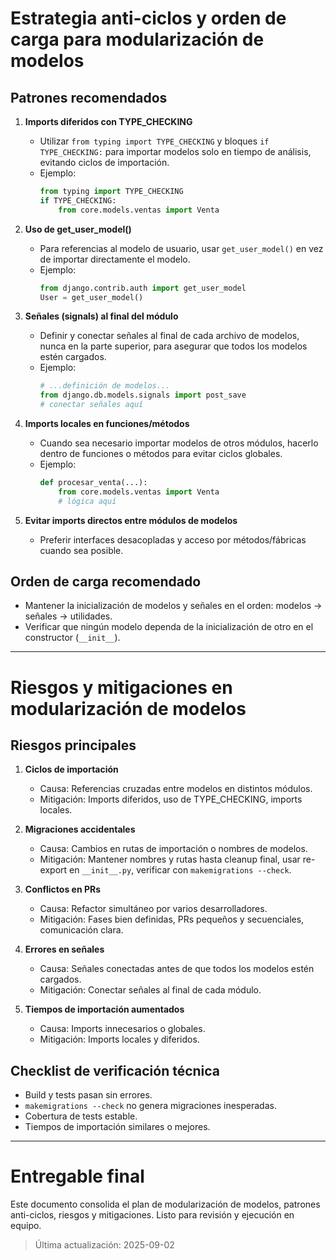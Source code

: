 # Estrategia anti-ciclos y orden de carga para modularización de modelos

## Patrones recomendados

1. **Imports diferidos con TYPE_CHECKING**
   - Utilizar `from typing import TYPE_CHECKING` y bloques `if TYPE_CHECKING:` para importar modelos solo en tiempo de análisis, evitando ciclos de importación.
   - Ejemplo:
     ```python
     from typing import TYPE_CHECKING
     if TYPE_CHECKING:
         from core.models.ventas import Venta
     ```

2. **Uso de get_user_model()**
   - Para referencias al modelo de usuario, usar `get_user_model()` en vez de importar directamente el modelo.
   - Ejemplo:
     ```python
     from django.contrib.auth import get_user_model
     User = get_user_model()
     ```

3. **Señales (signals) al final del módulo**
   - Definir y conectar señales al final de cada archivo de modelos, nunca en la parte superior, para asegurar que todos los modelos estén cargados.
   - Ejemplo:
     ```python
     # ...definición de modelos...
     from django.db.models.signals import post_save
     # conectar señales aquí
     ```

4. **Imports locales en funciones/métodos**
   - Cuando sea necesario importar modelos de otros módulos, hacerlo dentro de funciones o métodos para evitar ciclos globales.
   - Ejemplo:
     ```python
     def procesar_venta(...):
         from core.models.ventas import Venta
         # lógica aquí
     ```

5. **Evitar imports directos entre módulos de modelos**
   - Preferir interfaces desacopladas y acceso por métodos/fábricas cuando sea posible.

## Orden de carga recomendado
- Mantener la inicialización de modelos y señales en el orden: modelos → señales → utilidades.
- Verificar que ningún modelo dependa de la inicialización de otro en el constructor (`__init__`).

---

# Riesgos y mitigaciones en modularización de modelos

## Riesgos principales
1. **Ciclos de importación**
   - Causa: Referencias cruzadas entre modelos en distintos módulos.
   - Mitigación: Imports diferidos, uso de TYPE_CHECKING, imports locales.

2. **Migraciones accidentales**
   - Causa: Cambios en rutas de importación o nombres de modelos.
   - Mitigación: Mantener nombres y rutas hasta cleanup final, usar re-export en `__init__.py`, verificar con `makemigrations --check`.

3. **Conflictos en PRs**
   - Causa: Refactor simultáneo por varios desarrolladores.
   - Mitigación: Fases bien definidas, PRs pequeños y secuenciales, comunicación clara.

4. **Errores en señales**
   - Causa: Señales conectadas antes de que todos los modelos estén cargados.
   - Mitigación: Conectar señales al final de cada módulo.

5. **Tiempos de importación aumentados**
   - Causa: Imports innecesarios o globales.
   - Mitigación: Imports locales y diferidos.

## Checklist de verificación técnica
- Build y tests pasan sin errores.
- `makemigrations --check` no genera migraciones inesperadas.
- Cobertura de tests estable.
- Tiempos de importación similares o mejores.

---

# Entregable final
Este documento consolida el plan de modularización de modelos, patrones anti-ciclos, riesgos y mitigaciones. Listo para revisión y ejecución en equipo.

> Última actualización: 2025-09-02
